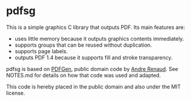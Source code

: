 # pdfsg

This is a simple graphics C library that outputs PDF.
Its main features are:

- uses little memory because it outputs graphics contents immediately.
- supports groups that can be reused without duplication.
- supports page labels.
- outputs PDF 1.4 because it supports fill and stroke transparency.

pdfsg is based on [PDFGen](https://github.com/AndreRenaud/PDFGen ), public domain code by [Andre Renaud](https://github.com/AndreRenaud). See NOTES.md for details on how that code was used and adapted.

This code is hereby placed in the public domain and also under the MIT license.

